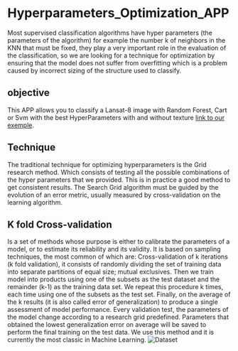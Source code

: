# Hyperparameters_Optimization_APP
Most supervised classification algorithms have hyper parameters (the parameters of the algorithm) for example the number k of neighbors in the KNN that must be fixed, they play a very important role in the evaluation of the classification, so we are looking for a technique for optimization by ensuring that the model does not suffer from overfitting which is a problem caused by incorrect sizing of the structure used to classify.

## objective
This APP allows you to classify a Lansat-8 image with Random Forest, Cart or Svm with the best HyperParameters with and without texture [link to our exemple](https://ibtissem.users.earthengine.app/view/hyperparameters-optimization-app).

## Technique
The traditional technique for optimizing hyperparameters is the Grid research method. Which consists of testing all the possible combinations of the hyper parameters that
we provided. This is in practice a good method to get consistent results. The Search Grid algorithm must be guided by the evolution of an error metric, usually measured by cross-validation on the learning algorithm.

## K fold Cross-validation
Is a set of methods whose purpose is either to calibrate the parameters of a model, or to estimate its reliability and its validity. It is based on sampling techniques, the most common of which are: Cross-validation of k iterations (k fold validation), it consists of randomly dividing the set of training data into separate partitions of equal size; mutual exclusives. Then we train model into products using one of the subsets as the test dataset and the remainder (k-1) as the training data set. We repeat this procedure k times, each time using one of the subsets as the test set.
Finally, on the average of the k results (it is also called error of generalization) to produce a single assessment of model performance. Every validation test, the parameters of the model change according to a research grid predefined. Parameters that obtained the lowest generalization error on average will be saved to perform the final training on the test data. We use this method and it is currently the most classic in Machine Learning.
![Dataset](https://user-images.githubusercontent.com/101288856/192164692-928a1a87-2407-4fca-896e-82b0df3b5eac.png)

